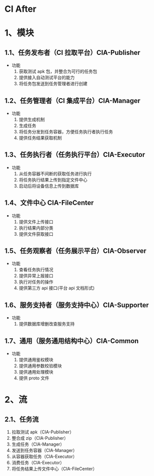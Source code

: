 # CI After

# 1、模块

## 1.1、任务发布者（CI 拉取平台）CIA-Publisher

- 功能
  1. 获取测试 apk 包，并整合为可行的任务包
  2. 提供接入自动测试平台的能力
  3. 将任务包发送到任务管理者进行创建

## 1.2、任务管理者（CI 集成平台）CIA-Manager

- 功能
  1. 提供生成机制
  2. 生成任务
  3. 将任务分发到任务容器，方便任务执行者执行任务
  4. 提供任务结果获取机制

## 1.3、任务执行者（任务执行平台）CIA-Executor

- 功能
  1. 从任务容器不间断的获取任务进行执行
  2. 将任务执行结果上传到指定文件中心
  3. 启动后将设备信息上传到数据库

## 1.4、文件中心 CIA-FileCenter

- 功能
  1. 提供文件上传接口
  2. 执行结果内部分类
  3. 提供文件获取接口

## 1.5、任务观察者（任务展示平台）CIA-Observer

- 功能
  1. 查看任务执行情况
  2. 提供异常上报接口
  3. 执行对任务的操作
  4. 提供第三方 api 接口(平台 api 文档形式)
  
## 1.6、服务支持者（服务支持中心）CIA-Supporter

- 功能
  1. 提供数据库增删改查服务支持
  
## 1.7、通用（服务通用结构中心）CIA-Common
- 功能
  1. 提供通用鉴权模块
  2. 提供通用参数校验模块
  3. 提供通用处理模块
  4. 提供 proto 文件

# 2、流
## 2.1、任务流
1. 拉取测试 apk（CIA-Publisher）
2. 整合成 zip（CIA-Publisher）
3. 生成任务（CIA-Manager）
4. 发送到任务容器（CIA-Manager）
5. 从容器获取任务（CIA-Executor）
6. 消费任务（CIA-Executor）
7. 将任务结果上传文件中心（CIA-FileCenter）

